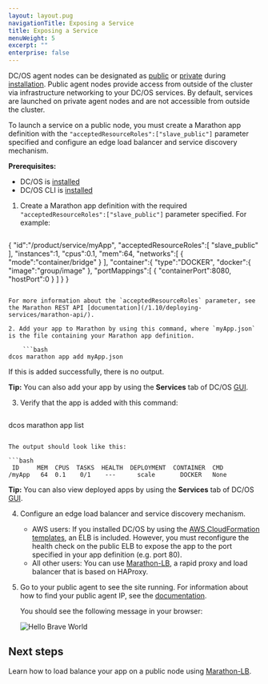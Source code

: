 ```yaml
---
layout: layout.pug
navigationTitle: Exposing a Service
title: Exposing a Service
menuWeight: 5
excerpt: ""
enterprise: false
---
```

<!-- This source repo for this topic is https://github.com/dcos/dcos-docs -->

DC/OS agent nodes can be designated as [public](/1.10/overview/concepts/#public-agent-node) or [private](/1.10/overview/concepts/#private) during [installation](/1.10/installing/). Public agent nodes provide access from outside of the cluster via infrastructure networking to your DC/OS services. By default, services are launched on private agent nodes and are not accessible from outside the cluster.

To launch a service on a public node, you must create a Marathon app definition with the `"acceptedResourceRoles":["slave_public"]` parameter specified and configure an edge load balancer and service discovery mechanism.

**Prerequisites:**

* DC/OS is [installed](/1.10/installing/)
* DC/OS CLI is [installed](/1.10/cli/install/)

1. Create a Marathon app definition with the required `"acceptedResourceRoles":["slave_public"]` parameter specified. For example:
    
    ```json
{
   "id":"/product/service/myApp",
   "acceptedResourceRoles":[
      "slave_public"
   ],
   "instances":1,
   "cpus":0.1,
   "mem":64,
   "networks":[
      {
         "mode":"container/bridge"
      }
   ],
   "container":{
      "type":"DOCKER",
      "docker":{
         "image":"group/image"
      },
      "portMappings":[
         {
            "containerPort":8080,
            "hostPort":0
         }
      ]
   }
}
```

For more information about the `acceptedResourceRoles` parameter, see the Marathon REST API [documentation](/1.10/deploying-services/marathon-api/).

2. Add your app to Marathon by using this command, where `myApp.json` is the file containing your Marathon app definition.
    
    ```bash
dcos marathon app add myApp.json
```

If this is added successfully, there is no output.

**Tip:** You can also add your app by using the **Services** tab of DC/OS [GUI](/1.10/gui/#services).

3. Verify that the app is added with this command:
    
    ```bash
dcos marathon app list
```

The output should look like this:

```bash
 ID     MEM  CPUS  TASKS  HEALTH  DEPLOYMENT  CONTAINER  CMD
/myApp   64  0.1    0/1    ---      scale       DOCKER   None
```

**Tip:** You can also view deployed apps by using the **Services** tab of DC/OS [GUI](/1.10/gui/#services).

4. Configure an edge load balancer and service discovery mechanism.
    
    * AWS users: If you installed DC/OS by using the [AWS CloudFormation templates](/1.10/installing/cloud/aws/), an ELB is included. However, you must reconfigure the health check on the public ELB to expose the app to the port specified in your app definition (e.g. port 80).
    * All other users: You can use [Marathon-LB](/service-docs/marathon-lb/), a rapid proxy and load balancer that is based on HAProxy.

5. Go to your public agent to see the site running. For information about how to find your public agent IP, see the [documentation](/1.10/administering-clusters/locate-public-agent/).
    
    You should see the following message in your browser:
    
    ![Hello Brave World](/1.10/img/helloworld.png)

## Next steps

Learn how to load balance your app on a public node using [Marathon-LB](/service-docs/marathon-lb/marathon-lb-basic-tutorial/).